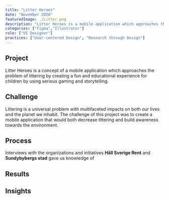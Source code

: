 ```yaml
---
title: "Litter Heroes"
date: "November 2020"
featuredImage: ./Litter.png
description: "Litter Heroes is a mobile application which approaches the problem of littering by creating a fun and educational experience for children"
categories: ["Figma","Illustrator"]
role: ["UI Designer"]
practices: ["User-centered Design", "Research through Design"]
---
```


## Project
Litter Heroes is a concept of a mobile application which approaches the problem of littering by creating a fun and educational experience for children by using serious gaming and storytelling.
## Challenge
Littering is a universal problem with multifaceted impacts on both our lives and the planet we inhabit. The challenge of this project was to create a mobile application that would both decrease littering and build awareness towards the environment.
## Process
Interviews with the organizations and initiatives **Håll Sverige Rent** and **Sundybybergs stad** gave us knowledge of 

## Results

## Insights


